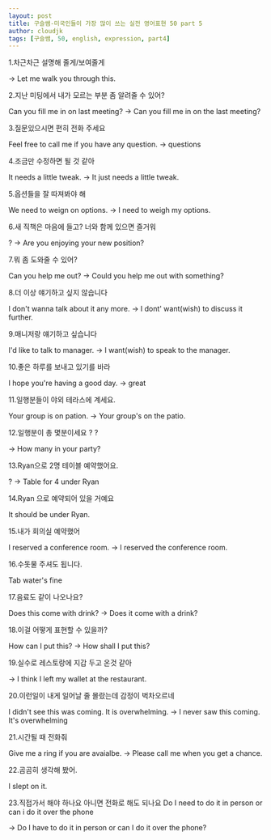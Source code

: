 ```yaml
---
layout: post
title: 구슬쌤-미국인들이 가장 많이 쓰는 실전 영어표현 50 part 5
author: cloudjk
tags: [구슬쌤, 50, english, expression, part4]
---
```


1.차근차근 설명해 줄게/보여줄게

-> Let me walk you through this.

2.지난 미팅에서 내가 모르는 부분 좀 알려줄 수 있어?

Can you fill me in on last meeting? -> Can you fill me in on the last meeting?

3.질문있으시면 편히 전화 주세요

Feel free to call me if you have any question. -> questions

4.조금만 수정하면 될 것 같아

It needs a little tweak. -> It just needs a little tweak.

5.옵션들을 잘 따져봐야 해

We need to weign on options. -> I need to weigh my options.

6.새 직책은 마음에 들고? 너와 함께 있으면 즐거워

? -> Are you enjoying your new position?

7.뭐 좀 도와줄 수 있어?

Can you help me out? -> Could you help me out with something?

8.더 이상 얘기하고 싶지 않습니다

I don't wanna talk about it any more. -> I dont' want(wish) to discuss it further.

9.매니저랑 얘기하고 싶습니다

I'd like to talk to manager. -> I want(wish) to speak to the manager.

10.좋은 하루를 보내고 있기를 바라

I hope you're having a good day. -> great

11.일행분들이 야외 테라스에 계세요.

Your group is on pation. -> Your group's on the patio.

12.일행분이 총 몇분이세요 ? ?

-> How many in your party?

13.Ryan으로 2명 테이블 예약했어요.

? -> Table for 4 under Ryan

14.Ryan 으로 예약되어 있을 거예요

It should be under Ryan.

15.내가 회의실 예약했어

I reserved a conference room. -> I reserved the conference room.

16.수돗물 주셔도 됩니다.

Tab water's fine

17.음료도 같이 나오나요?

Does this come with drink? -> Does it come with a drink?

18.이걸 어떻게 표현할 수 있을까?

How can I put this? -> How shall I put this?

19.실수로 레스토랑에 지갑 두고 온것 같아

-> I think I left my wallet at the restaurant.

20.이런일이 내게 일어날 줄 몰랐는데 감정이 벅차오르네

I didn't see this was coming. It is overwhelming. -> I never saw this coming. It's overwhelming

21.시간될 때 전화줘

Give me a ring if you are avaialbe. -> Please call me when you get a chance.

22.곰곰히 생각해 봤어.

I slept on it.

23.직접가서 해야 하나요 아니면 전화로 해도 되나요 Do I need to do it in person or can i do it over the phone

-> Do I have to do it in person or can I do it over the phone?
